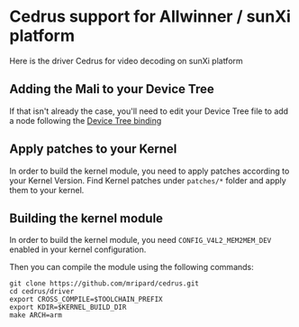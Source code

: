 # Cedrus support for Allwinner / sunXi platform

Here is the driver Cedrus for video decoding on sunXi platform

## Adding the Mali to your Device Tree

If that isn't already the case, you'll need to edit your Device Tree file to
add a node following the [Device Tree binding](https://github.com/mripard/cedrus/blob/master/driver/sunxi-cedrus.txt)

## Apply patches to your Kernel

In order to build the kernel module, 
you need to apply patches according to your Kernel Version.
Find Kernel patches under `patches/*` folder and
apply them to your kernel.

## Building the kernel module

In order to build the kernel module,
you need `CONFIG_V4L2_MEM2MEM_DEV` enabled in your kernel configuration.

Then you can compile the module using the following commands:

```
git clone https://github.com/mripard/cedrus.git
cd cedrus/driver
export CROSS_COMPILE=$TOOLCHAIN_PREFIX
export KDIR=$KERNEL_BUILD_DIR
make ARCH=arm 
```
